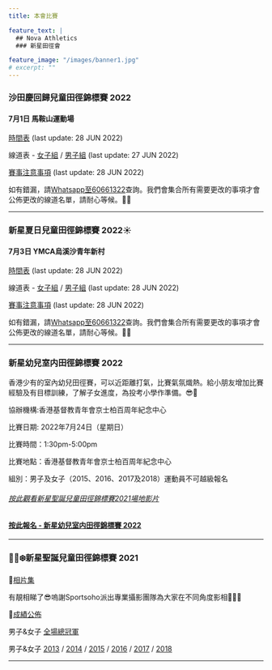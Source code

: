 ```yaml
---
title: 本會比賽

feature_text: |
  ## Nova Athletics
  ### 新星田徑會

feature_image: "/images/banner1.jpg"
# excerpt: ""
---
```

### 沙田慶回歸兒童田徑錦標賽 2022 

#### 7月1日 馬鞍山運動場

[時間表](https://drive.google.com/file/d/1hkX1kZ2DSY5w5gSt4zusZeTEo4qJb0P1/view?usp=sharing) (last update: 28 JUN 2022)

線道表 - [女子組](https://drive.google.com/file/d/1g25xM6fq4jQ7nqJ3Bb14Z8_lleoSdNPj/view?usp=sharing) / [男子組](https://drive.google.com/file/d/1VuxQDKH23mL-M6qsmEsb-xsMGet61s-A/view?usp=sharing) (last update: 27 JUN 2022) 

[賽事注意事項](https://drive.google.com/file/d/1Ifq0iFGk8j0biDy9HdxYotmjyOedRuzA/view?usp=sharing) (last update: 28 JUN 2022)

如有錯漏，請[Whatsapp至60661322](https://api.whatsapp.com/send?phone=85260661322)查詢。我們會集合所有需要更改的事項才會公佈更改的線道名單，請耐心等候。🙌🏻

---------------------------------------------------------------------------------------
### 新星夏日兒童田徑錦標賽 2022☀️ 

#### 7月3日 YMCA烏溪沙青年新村

[時間表](https://drive.google.com/file/d/193TIj5s92VdOGjb1GUI1vBoHxEAJIALA/view?usp=sharing) (last update: 28 JUN 2022)

線道表 - [女子組](https://drive.google.com/file/d/17I0qL-jwk2QVoYwdp7Ef8qpwiThUggr3/view?usp=sharing) / [男子組](https://drive.google.com/file/d/1lQvxTGQXaKyqpl1F6NJ9lCLp02mj958s/view?usp=sharing) (last update: 28 JUN 2022)

[賽事注意事項](https://drive.google.com/file/d/1LZbjzGbXgCeLJe2RvhjkG22onXIrqSkR/view?usp=sharing) (last update: 28 JUN 2022)

如有錯漏，請[Whatsapp至60661322](https://api.whatsapp.com/send?phone=85260661322)查詢。我們會集合所有需要更改的事項才會公佈更改的線道名單，請耐心等候。🙌🏻

---------------------------------------------------------------------------------------
### 新星幼兒室内田徑錦標賽 2022

香港少有的室內幼兒田徑賽，可以近距離打氣，比賽氣氛熾熱。給小朋友增加比賽經驗及有目標訓練，了解子女進度，為投考小學作準備。😎👏

協辦機構:香港基督教青年會京士柏百周年紀念中心

比賽日期: 2022年7月24日（星期日）

比賽時間：1:30pm-5:00pm

比賽地點：香港基督教青年會京士柏百周年紀念中心

組別：男子及女子（2015、2016、2017及2018）運動員不可越級報名

###### [按此觀看新星聖誕兒童田徑錦標賽2021場地影片](https://drive.google.com/file/d/1L8YzEq3zM8Xs1ff7A_SMuAPYEGimcjxU/view?usp=sharing)

#### [按此報名 - 新星幼兒室内田徑錦標賽 2022](https://forms.zohopublic.com/hknovasports852/form/JulyNewcompetition/formperma/U_Q4mFoJsN_gnmc7WonjIco1qgO5dqJRU_MLmY5_rDI?fbclid=IwAR2wPkj-PgCvo-eBVjRn2cRv7vK_VAm-naL8tlPvZt1RUOC0DIlAKF5dfFk)

---------------------------------------------------------------------------------------
### 🎅🏻❄️新星聖誕兒童田徑錦標賽 2021

🌟[相片集](https://www.sportsoho.com/pg/photos/matchalbum/8705355)

有靚相睇了😎嗚謝Sportsoho派出專業攝影團隊為大家在不同角度影相📸👏🏼

🌟[成績公佈](https://drive.google.com/drive/folders/1cdPK-Qlpb3MMdX5LTcDJoD3xeiREXaZj?usp=sharing)

男子&女子 [全場總冠軍](https://drive.google.com/file/d/1VJnbVtAS89gOdVjOsDhUu81I0tyqyBHj/view?usp=sharing)

男子&女子 [2013](https://drive.google.com/drive/folders/1gI9cOnKg7ERy20iUY0lwd9gnsm6Yotbs?usp=sharing) / [2014](https://drive.google.com/drive/folders/15slC5KYxs6pwO91-GZyI5hCnk7mBRyhY?usp=sharing) / [2015](https://drive.google.com/drive/folders/1HDa1_iMyMiagRgVR23SS1RqFH8dWvrbF?usp=sharing) / [2016](https://drive.google.com/drive/folders/1Bz9QXBhLHQ9CCcLaC52qov2BbMxyVODw?usp=sharing) / [2017](https://drive.google.com/drive/folders/1YP-WhwBDA8nGfCBJbCrD6RnVDpVhV896?usp=sharing) / [2018](https://drive.google.com/drive/folders/1f-RjfhBZb8EXJA4W626sR_gyHFppk7-o?usp=sharing)

---------------------------------------------------------------------------------------
